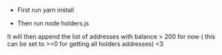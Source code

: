 - First run yarn install

- Then run node holders.js

It will then append the list of addresses with balance > 200 for now ( this can be set to >=0 for getting all holders addresses) <3 


